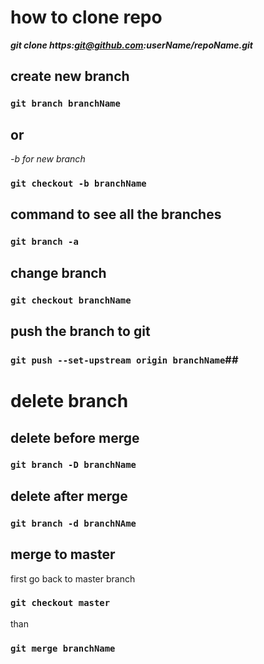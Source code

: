# how to clone repo

**_git clone https:git@github.com:userName/repoName.git_**

## create new branch

### `git branch branchName`

## or

_-b for new branch_

### `git checkout -b branchName`

## command to see all the branches

### `git branch -a`

## change branch

### `git checkout branchName`

## push the branch to git

### `git push --set-upstream origin branchName`##

# delete branch

## delete before merge

### `git branch -D branchName`

## delete after merge

### `git branch -d branchNAme`

## merge to master

first go back to master branch

### `git checkout master`

than

### `git merge branchName`
